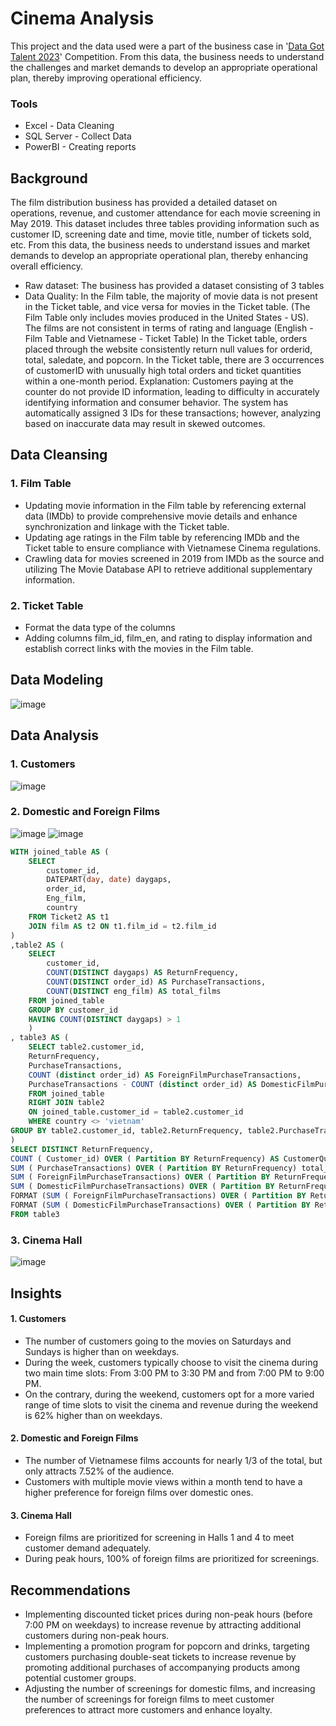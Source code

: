 # Cinema Analysis
This project and the data used were a part of the business case in '[Data Got Talent 2023](https://datagottalent.vn/)' Competition. From this data, the business needs to understand the challenges and market demands to develop an appropriate operational plan, thereby improving operational efficiency.
### Tools
- Excel - Data Cleaning
- SQL Server - Collect Data
- PowerBI - Creating reports
## Background
The film distribution business has provided a detailed dataset on operations, revenue, and customer attendance for each movie screening in May 2019. This dataset includes three tables providing information such as customer ID, screening date and time, movie title, number of tickets sold, etc. From this data, the business needs to understand issues and market demands to develop an appropriate operational plan, thereby enhancing overall efficiency.
- Raw dataset: The business has provided a dataset consisting of 3 tables
- Data Quality:
In the Film table, the majority of movie data is not present in the Ticket table, and vice versa for movies in the Ticket table. (The Film Table only includes movies produced in the United States - US). The films are not consistent in terms of rating and language (English - Film Table and Vietnamese - Ticket Table)
  In the Ticket table, orders placed through the website consistently return null values for orderid, total, saledate, and popcorn.
  In the Ticket table, there are 3 occurrences of customerID with unusually high total orders and ticket quantities within a one-month period.
  Explanation: Customers paying at the counter do not provide ID information, leading to difficulty in accurately identifying information and consumer behavior. The system has automatically assigned 3 IDs for these transactions; however, analyzing based on inaccurate data may result in skewed outcomes.
  


## Data Cleansing
### 1. Film Table 
- Updating movie information in the Film table by referencing external data (IMDb) to provide comprehensive movie details and enhance synchronization and linkage with the Ticket table.
- Updating age ratings in the Film table by referencing IMDb and the Ticket table to ensure compliance with Vietnamese Cinema regulations.
- Crawling data for movies screened in 2019 from IMDb as the source and utilizing The Movie Database API to retrieve additional supplementary information.
 

### 2. Ticket Table 
- Format the data type of the columns
- Adding columns film_id, film_en, and rating to display information and establish correct links with the movies in the Film table.
 

## Data Modeling 
![image](https://github.com/acnibh/Customer-Behavior-Analysis---Cinema/assets/146699917/3ef50f34-2208-407d-91a5-8d18e3fc4fd4)
## Data Analysis
### 1. Customers
![image](https://github.com/acnibh/Customer-Behavior-Analysis---Cinema/assets/146699917/e11e3026-c02b-40b8-904f-906b0d3acc62)
### 2. Domestic and Foreign Films
![image](https://github.com/acnibh/Customer-Behavior-Analysis---Cinema/assets/146699917/b7b6619d-70a7-4902-8a82-061f79eef1b5)
![image](https://github.com/acnibh/Customer-Behavior-Analysis---Cinema/assets/146699917/363193a3-8b7f-47bc-8c7e-fe7adba26b22)

```SQL
WITH joined_table AS (
    SELECT
        customer_id,
        DATEPART(day, date) daygaps,
        order_id,
        Eng_film, 
        country
    FROM Ticket2 AS t1
    JOIN film AS t2 ON t1.film_id = t2.film_id
)
,table2 AS (
    SELECT
        customer_id,
        COUNT(DISTINCT daygaps) AS ReturnFrequency,
        COUNT(DISTINCT order_id) AS PurchaseTransactions,
        COUNT(DISTINCT eng_film) AS total_films
    FROM joined_table
    GROUP BY customer_id
    HAVING COUNT(DISTINCT daygaps) > 1
	)
, table3 AS (
	SELECT table2.customer_id, 
	ReturnFrequency,
	PurchaseTransactions,
	COUNT (distinct order_id) AS ForeignFilmPurchaseTransactions,
	PurchaseTransactions - COUNT (distinct order_id) AS DomesticFilmPurchaseTransactions
	FROM joined_table
	RIGHT JOIN table2
	ON joined_table.customer_id = table2.customer_id
	WHERE country <> 'vietnam'
GROUP BY table2.customer_id, table2.ReturnFrequency, table2.PurchaseTransactions
) 
SELECT DISTINCT ReturnFrequency,
COUNT ( Customer_id) OVER ( Partition BY ReturnFrequency) AS CustomerQuantity,
SUM ( PurchaseTransactions) OVER ( Partition BY ReturnFrequency) total_orders,
SUM ( ForeignFilmPurchaseTransactions) OVER ( Partition BY ReturnFrequency) ForeignFilmPurchaseTransactions,
SUM ( DomesticFilmPurchaseTransactions) OVER ( Partition BY ReturnFrequency) DomesticFilmPurchaseTransactions,
FORMAT (SUM ( ForeignFilmPurchaseTransactions) OVER ( Partition BY ReturnFrequency)*1.0/SUM ( PurchaseTransactions) OVER ( Partition BY ReturnFrequency),'p' ) AS PercentofForeignFilmPurchases,
FORMAT (SUM ( DomesticFilmPurchaseTransactions) OVER ( Partition BY ReturnFrequency)*1.0/SUM ( PurchaseTransactions) OVER ( Partition BY ReturnFrequency),'p' ) AS PercentofFilmPurchases
FROM table3
```
### 3. Cinema Hall
![image](https://github.com/acnibh/Customer-Behavior-Analysis---Cinema/assets/146699917/95d3bb85-6240-451c-a6f4-76a8342670df)

## Insights
#### 1. Customers
- The number of customers going to the movies on Saturdays and Sundays is higher than on weekdays.
- During the week, customers typically choose to visit the cinema during two main time slots: From 3:00 PM to 3:30 PM and from 7:00 PM to 9:00 PM.
- On the contrary, during the weekend, customers opt for a more varied range of time slots to visit the cinema and revenue during the weekend is 62% higher than on weekdays.
#### 2. Domestic and Foreign Films
- The number of Vietnamese films accounts for nearly 1/3 of the total, but only attracts 7.52% of the audience.
- Customers with multiple movie views within a month tend to have a higher preference for foreign films over domestic ones.
#### 3. Cinema Hall
- Foreign films are prioritized for screening in Halls 1 and 4 to meet customer demand adequately.
- During peak hours, 100% of foreign films are prioritized for screenings.

## Recommendations
- Implementing discounted ticket prices during non-peak hours (before 7:00 PM on weekdays) to increase revenue by attracting additional customers during non-peak hours.
- Implementing a promotion program for popcorn and drinks, targeting customers purchasing double-seat tickets to increase revenue by promoting additional purchases of accompanying products among potential customer groups.
- Adjusting the number of screenings for domestic films, and increasing the number of screenings for foreign films to meet customer preferences to attract more customers and enhance loyalty.

